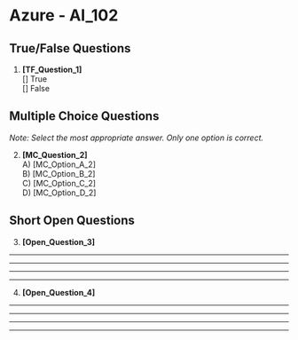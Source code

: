 # **Azure - AI_102**

## True/False Questions

1. **[TF_Question_1]**  
  [] True  
  [] False  

## Multiple Choice Questions

*Note: Select the most appropriate answer. Only one option is correct.*

2. **[MC_Question_2]**  
  A) [MC_Option_A_2]  
  B) [MC_Option_B_2]  
  C) [MC_Option_C_2]  
  D) [MC_Option_D_2]  

## Short Open Questions

3. **[Open_Question_3]**  

  ________________________________________________________  

  ________________________________________________________  

  ________________________________________________________  

  ________________________________________________________  

4. **[Open_Question_4]**  

  ________________________________________________________  

  ________________________________________________________  

  ________________________________________________________  

  ________________________________________________________